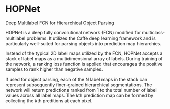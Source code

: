 # HOPNet
Deep Multilabel FCN for Hierarchical Object Parsing

HOPNet is a deep fully convolutional network (FCN) modified for multiclass-multilabel problems. It utilizes the Caffe deep learning framework and is particularly well-suited for parsing objects into prediction map hierarchies.   

Instead of the typical 2D label maps utilized by the FCN, HOPNet accepts a stack of label maps as a multidimensional array of labels. During training of the network, a ranking loss function is applied that encourages the positive samples to rank higher than negative samples. 

If used for object parsing, each of the N label maps in the stack can represent subsequently finer-grained hierarchical segmentations. The network will return predictions ranked from 1 to the total number of label values across all label maps. The <i>k</i>th prediction map can be formed by collecting the <i>k</i>th preditions at each pixel. 

